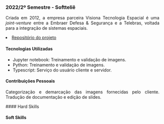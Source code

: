 ### 2022/2º Semestre - Softteliê

<p align="justify">Criada em 2012, a empresa parceira Visiona Tecnologia Espacial é uma <i>joint-venture</i> entre a Embraer Defesa & Segurança e a Telebras, voltada para a integração de sistemas espaciais. </p> 
<p align="justify"></p>

<li><a href="https://github.com/barbaraport/softtelie-ehsoja">Repositório do projeto</a></li>

#### Tecnologias Utilizadas
- Jupyter notebook: Treinamento e validação de imagens.
- Python: Treinamento e validação de imagens.
- Typescript: Serviço do usuário cliente e servidor.

#### Contribuições Pessoais
<p align="justify">Categorização e demarcação das imagens fornecidas pelo cliente. Tradução de documentação e edição de slides.</p>
#### Hard Skills

#### Soft Skills
